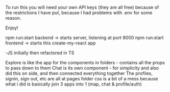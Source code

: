 To run this you will need your own API keys (they are all free) because of the restrictions I have put,
because I had problems with .env for some reason.

Enjoy!

npm run:start backend -> starts server, listening at port 8000
npm run:start frontend -> starts this create-my-react app

-JS initially then refactored in TS

Explore is like the app for the components in folders - contains all the props to pass down to them
Chat is its own component - for simplicity and also did this on side, and then connected everything together
The profiles, signin, sign out, etc are all at pages folder
css is a bit of a mess because what i did is basically join 3 apps into 1 (map, chat & profile/auth) 
